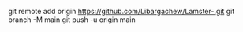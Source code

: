 git remote add origin https://github.com/Libargachew/Lamster-.git
git branch -M main
git push -u origin main
